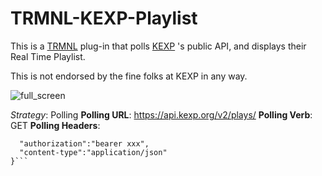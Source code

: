 # TRMNL-KEXP-Playlist

This is a [TRMNL](https://usetrmnl.com/) plug-in that polls [KEXP](https://kexp.org)
's public API, and displays their Real Time Playlist.

This is not endorsed by the fine folks at KEXP in any way. 

![full_screen](https://github.com/user-attachments/assets/9959d8a8-4451-4361-bac1-bef1f6110bc5)

*Strategy*: Polling
**Polling URL**: https://api.kexp.org/v2/plays/
**Polling Verb**: GET
**Polling Headers**: 
```{
  "authorization":"bearer xxx",
  "content-type":"application/json"
}```